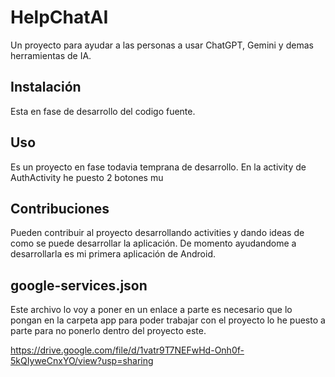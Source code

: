 # HelpChatAI 

Un proyecto para ayudar a las personas a usar ChatGPT, Gemini y demas herramientas de IA.

## Instalación

Esta en fase de desarrollo del codigo fuente.

## Uso

Es un proyecto en fase todavia temprana de desarrollo.
En la activity de AuthActivity he puesto 2 botones mu

## Contribuciones

Pueden contribuir al proyecto desarrollando activities y dando ideas de como se puede desarrollar la aplicación.
De momento ayudandome a desarrollarla es mi primera aplicación de Android.

## google-services.json

Este archivo lo voy a poner en un enlace a parte es necesario que lo pongan en la carpeta app para poder
trabajar con el proyecto lo he puesto a parte para no ponerlo dentro del proyecto este.

https://drive.google.com/file/d/1vatr9T7NEFwHd-Onh0f-5kQIyweCnxYO/view?usp=sharing
